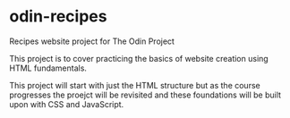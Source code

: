 # odin-recipes
Recipes website project for The Odin Project 

This project is to cover practicing the basics of website creation
using HTML fundamentals.

This project will start with just the HTML structure but as the course
progresses the proejct will be revisited and these foundations will
be built upon with CSS and JavaScript.
